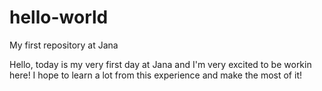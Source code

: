 # hello-world
My first repository at Jana 

Hello, today is my very first day at Jana and I'm very excited to be workin here! I hope to learn a lot from this experience and make the most of it!

